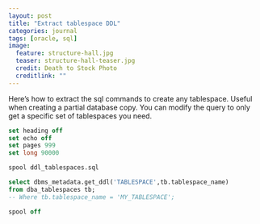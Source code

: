 ```yaml
---
layout: post
title: "Extract tablespace DDL"
categories: journal
tags: [oracle, sql]
image:
  feature: structure-hall.jpg
  teaser: structure-hall-teaser.jpg
  credit: Death to Stock Photo
  creditlink: ""
---
```

Here’s how to extract the sql commands to create any tablespace. Useful when creating a partial database copy. You can modify the query to only get a specific set of tablespaces you need.

``` SQL
set heading off
set echo off
set pages 999
set long 90000

spool ddl_tablespaces.sql

select dbms_metadata.get_ddl('TABLESPACE',tb.tablespace_name)
from dba_tablespaces tb;
-- Where tb.tablespace_name = 'MY_TABLESPACE';

spool off
```
